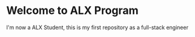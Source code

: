 # Welcome to ALX Program

I'm now a ALX Student, this is my first repository as a full-stack engineer
